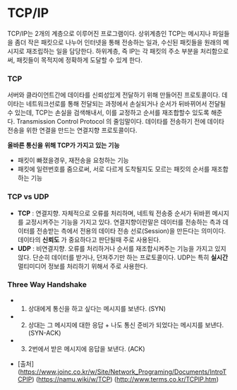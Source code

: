 # TCP/IP
TCP/IP는 2개의 계층으로 이루어진 프로그램이다. 상위계층인 TCP는 메시지나 파일들을 좀더 작은 패킷으로 나누어 인터넷을 통해 전송하는 일과, 수신된 패킷들을 원래의 메시지로 재조립하는 일을 담당한다. 하위계층, 즉 IP는 각 패킷의 주소 부분을 처리함으로써, 패킷들이 목적지에 정확하게 도달할 수 있게 한다.
### TCP  
서버와 클라이언트간에 데이타를 신뢰성있게 전달하기 위해 만들어진 프로토콜이다. 데이타는 네트워크선로를 통해 전달되는 과정에서 손실되거나 순서가 뒤바뀌어서 전달될수 있는데, TCP는 손실을 검색해내서, 이를 교정하고 순서를 재조합할수 있도록 해준다. Transmission Control Protocol 의 줄임말이다. 데이타를 전송하기 전에 데이타전송을 위한 연결을 만드는 연결지향 프로토콜이다.

**올바른 통신을 위해 TCP가 가지고 있는 기능**
- 패킷이 빠졌을경우, 재전송을 요청하는 기능
- 패킷에 일련번호를 줌으로써, 서로 다르게 도착될지도 모르는 패킷의 순서를 재조합하는 기능

### TCP vs UDP
- **TCP** : 연결지향. 자체적으로 오류를 처리하며, 네트웍 전송중 순서가 뒤바뀐 메시지를 교정시켜주는 기능을 가지고 있다. 연결지향이란말은 데이터를 전송하는 측과 데이터를 전송받는 측에서 전용의 데이타 전송 선로(Session)을 만든다는 의미이다. 데이타의 **신뢰도** 가 중요하다고 판단될때 주로 사용된다.
- **UDP** : 비연결지향. 오류를 처리하거나 순서를 재조합시켜주는 기능을 가지고 있지 않다. 단순히 데이터를 받거나, 던져주기만 하는 프로토콜이다. UDP는 특히 **실시간** 멀티미디어 정보를 처리하기 위해서 주로 사용한다.

### Three Way Handshake

- 1) 상대에게 통신을 하고 싶다는 메시지를 보낸다. (SYN)
- 2) 상대는 그 메시지에 대한 응답 + 나도 통신 준비가 되었다는 메시지를 보낸다. (SYN-ACK)
- 3) 2번에서 받은 메시지에 응답을 보낸다. (ACK)





- [출처]
(https://www.joinc.co.kr/w/Site/Network_Programing/Documents/IntroTCPIP)
(https://namu.wiki/w/TCP)
(http://www.terms.co.kr/TCPIP.htm)
